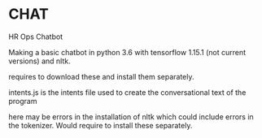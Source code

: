 # CHAT
HR Ops Chatbot

Making a basic chatbot in python 3.6 with tensorflow 1.15.1 (not current versions) and nltk.

requires to download these and install them separately.

intents.js is the intents file used to create the conversational text of the program

here may be errors in the installation of nltk which could include errors in the tokenizer. Would require to install these separately.
